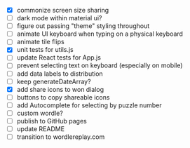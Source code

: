 * [x] commonize screen size sharing
* [ ] dark mode within material ui?
* [ ] figure out passing "theme" styling throughout
* [ ] animate UI keyboard when typing on a physical keyboard
* [ ] animate tile flips
* [x] unit tests for utils.js
* [ ] update React tests for App.js
* [ ] prevent selecting text on keyboard (especially on mobile)
* [ ] add data labels to distribution
* [ ] keep generateDateArray?
* [x] add share icons to won dialog
* [ ] buttons to copy shareable icons
* [ ] add Autocomplete for selecting by puzzle number
* [ ] custom wordle?
* [ ] publish to GitHub pages
* [ ] update README
* [ ] transition to wordlereplay.com
